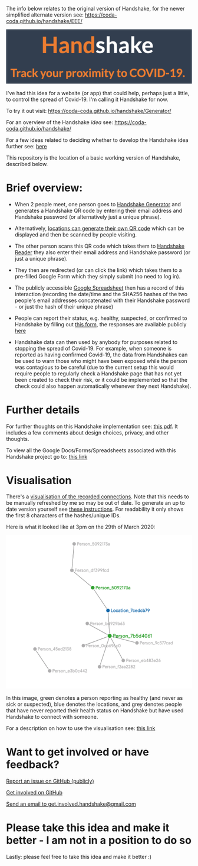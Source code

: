 The info below relates to the original version of Handshake, for the newer simplified alternate version see: https://coda-coda.github.io/handshake/EEE/

![Image of Handshake - Track your proximity to Covid-19.](docs/title.png)

I've had this idea for a website (or app) that could help, perhaps just a little, to control the spread of Covid-19. I'm calling it Handshake for now.

To try it out visit: https://coda-coda.github.io/handshake/Generator/

For an overview of the Handshake _idea_ see: https://coda-coda.github.io/handshake/

For a few ideas related to deciding whether to develop the Handshake idea further see: [here](docs/Comments_about_developing_further.md)

This repository is the location of a basic working version of Handshake, described below.

# Brief overview:
 - When 2 people meet, one person goes to [Handshake Generator](https://coda-coda.github.io/handshake/Generator/) and generates a Handshake QR code by entering their email address and Handshake password (or alternatively just a unique phrase).
 - Alternatively, [locations can generate their own QR code](https://coda-coda.github.io/handshake/locations/Generator/) which can be displayed and then be scanned by people visiting.
 - The other person scans this QR code which takes them to [Handshake Reader](https://coda-coda.github.io/handshake/Reader) they also enter their email address and Handshake password (or just a unique phrase).
 - They then are redirected (or can click the link) which takes them to a pre-filled Google Form which they simply submit (no need to log in).
 - The publicly accessible [Google Spreadsheet](https://docs.google.com/spreadsheets/d/11LaeMly8CQdM7R7MsvE2GSdWZLySA4hNaQ9GrBg53TE/edit?usp=sharing) then has a record of this interaction (recording the date/time and the SHA256 hashes of the two people's email addresses concatenated with their Handshake password - or just the hash of their unique phrase)
 - People can report their status, e.g. healthy, suspected, or confirmed to Handshake by filling out [this form](https://forms.gle/DWQRNfaeBrwB3oD58), the responses are available publicly [here](https://docs.google.com/spreadsheets/d/1hcjN_L62VK7hPSIKkfc0YRdFE8ULYG-ebpGgSw3kxgc/edit?usp=sharing)

 - Handshake data can then used by anybody for purposes related to stopping the spread of Covid-19. For example, when someone is reported as having confirmed Covid-19, the data from Handshakes can be used to warn those who might have been exposed while the person was contagious to be careful (due to the current setup this would require people to regularly check a Handshake page that has not yet been created to check their risk, or it could be implemented so that the check could also happen automatically whenever they next Handshake).

# Further details

For further thoughts on this Handshake implementation see: [this pdf](https://coda-coda.github.io/handshake/Documents/Handshake-Implementation.pdf). It includes a few comments about design choices, privacy, and other thoughts.

To view all the Google Docs/Forms/Spreadsheets associated with this Handshake project go to: [this link](https://drive.google.com/drive/folders/1QyTqI0OCHrU2mA-SdoL0u5QEfasWZZ8h?usp=sharing)

# Visualisation

There's a [visualisation of the recorded connections](https://graphcommons.com/graphs/a150a176-fd30-4830-a5df-a1c655bd8185). Note that this needs to be manually refreshed by me so may be out of date. To generate an up to date version yourself see [these instructions](docs/Generate_Visualisation.md). For readability it only shows the first 8 characters of the hashes/unique IDs. 

Here is what it looked like at 3pm on the 29th of March 2020:

![Image of Handshake Connections as at 3pm on the 29th of March 2020](docs/Visualisation&#32;at&#32;2020-03-29&#32;at&#32;2.57&#32;PM.png)

In this image, green denotes a person reporting as healthy (and never as sick or suspected), blue denotes the locations, and grey denotes people that have never reported their health status on Handshake but have used Handshake to connect with someone.

For a description on how to use the visualisation see: [this link](https://coda-coda.github.io/handshake/Checker/)

# Want to get involved or have feedback?

[Report an issue on GitHub (publicly)](https://github.com/Coda-Coda/handshake/-/issues/new)

[Get involved on GitHub](https://github.com/Coda-Coda/handshake/issues)

[Send an email to get.involved.handshake@gmail.com](mailto:get.involved.handshake@gmail.com)

# Please take this idea and make it better - I am not in a position to do so
Lastly: please feel free to take this idea and make it better :)
